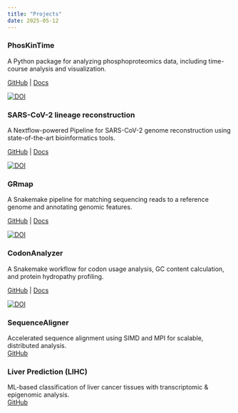 ```yaml
---
title: "Projects"
date: 2025-05-12
---
```

 
### PhosKinTime  
A Python package for analyzing phosphoproteomics data, including time-course analysis and visualization.  

[GitHub](https://github.com/bibymaths/phoskintime) | [Docs](https://bibymaths.github.io/phoskintime/) 

[![DOI](https://zenodo.org/badge/DOI/10.5281/zenodo.15351017.svg)](https://doi.org/10.5281/zenodo.15351017) 
 
### SARS-CoV-2 lineage reconstruction
A Nextflow-powered Pipeline for SARS-CoV-2 genome reconstruction using state-of-the-art bioinformatics tools.   

[GitHub](https://github.com/bibymaths/nf-illumina2lineage) | [Docs](https://bibymaths.github.io/nf-illumina2lineage/)  
 
[![DOI](https://zenodo.org/badge/DOI/10.5281/zenodo.15376065.svg)](https://doi.org/10.5281/zenodo.15376065) 
 
### GRmap
A Snakemake pipeline for matching sequencing reads to a reference genome and annotating genomic features. 

[GitHub](https://github.com/bibymaths/grmap) | [Docs](https://bibymaths.github.io/grmap/)
 
[![DOI](https://zenodo.org/badge/592387295.svg)](https://doi.org/10.5281/zenodo.15390190) 

### CodonAnalyzer
A Snakemake workflow for codon usage analysis, GC content calculation, and protein hydropathy profiling. 

[GitHub](https://github.com/bibymaths/codonanalyzer) | [Docs](https://bibymaths.github.io/codonanalyzer/) 
 
[![DOI](https://zenodo.org/badge/DOI/10.5281/zenodo.15384943.svg)](https://doi.org/10.5281/zenodo.15384943) 

### SequenceAligner
Accelerated sequence alignment using SIMD and MPI for scalable, distributed analysis.  
[GitHub](https://github.com/bibymaths/SequenceAligner)

### Liver Prediction (LIHC)
ML-based classification of liver cancer tissues with transcriptomic & epigenomic analysis.  
[GitHub](https://github.com/bibymaths/liver_prediction)


